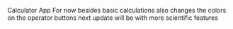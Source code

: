 Calculator App 
For now besides basic calculations also changes the colors on the operator buttons
next update will be with more scientific features 
